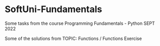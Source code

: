 # SoftUni-Fundamentals
Some tasks from the course Programming Fundamentals - Python SEPT 2022

Some of the solutions from TOPIC: Functions / Functions Exercise

